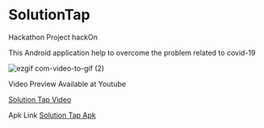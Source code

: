 # SolutionTap
Hackathon Project hackOn

This Android application help to overcome the problem related to covid-19


![ezgif com-video-to-gif (2)](https://user-images.githubusercontent.com/61186175/79628273-405d0100-815d-11ea-8294-db48f5b88181.gif)


Video Preview Available at Youtube

<a href="https://www.youtube.com/watch?v=ACMOGsYvUno" target="_blank">Solution Tap Video</a>

Apk Link
<a href="https://drive.google.com/file/d/1IESEbydlgQbMmfdxjlMlgeCm7EPftPPl/view?usp=sharing" target="_blank">Solution Tap Apk</a>

